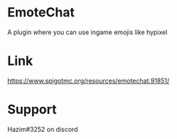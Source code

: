 # EmoteChat
A plugin where you can use ingame emojis like hypixel 

# Link
https://www.spigotmc.org/resources/emotechat.91851/

# Support
Hazim#3252 on discord

